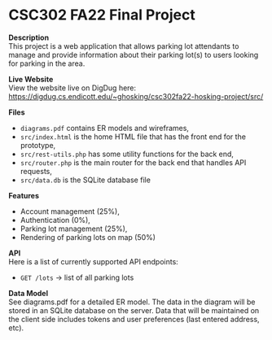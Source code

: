 # CSC302 FA22 Final Project

<b>Description</b><br>
This project is a web application that allows parking lot attendants to manage and provide information about their parking lot(s) to users looking for parking in the area.

<b>Live Website</b><br>
View the website live on DigDug here: <a href="https://digdug.cs.endicott.edu/~ghosking/csc302fa22-hosking-project/src/">https://digdug.cs.endicott.edu/~ghosking/csc302fa22-hosking-project/src/</a> 

<b>Files</b><br>
- `diagrams.pdf` contains ER models and wireframes,
- `src/index.html` is the home HTML file that has the front end for the prototype,
- `src/rest-utils.php` has some utility functions for the back end,
- `src/router.php` is the main router for the back end that handles API requests,
- `src/data.db` is the SQLite database file

<b>Features</b><br>
- Account management (25%),
- Authentication (0%),
- Parking lot management (25%),
- Rendering of parking lots on map (50%)

<b>API</b><br>
Here is a list of currently supported API endpoints:
- `GET /lots` -> list of all parking lots

<b>Data Model</b><br>
See diagrams.pdf for a detailed ER model. The data in the diagram will be stored in an SQLite database on the server. Data that will be maintained on the client side includes tokens and user preferences (last entered address, etc). 
